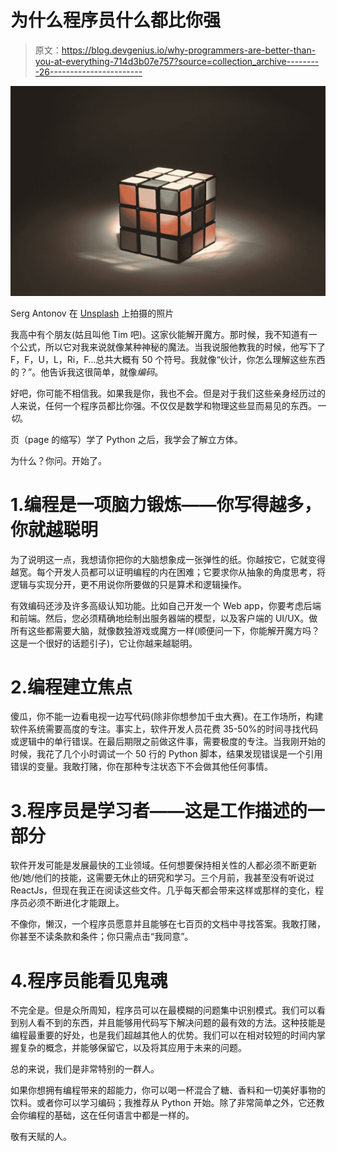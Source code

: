 # 为什么程序员什么都比你强

> 原文：<https://blog.devgenius.io/why-programmers-are-better-than-you-at-everything-714d3b07e757?source=collection_archive---------26----------------------->

![](img/0a3058599a74a3b96a32731aca74b403.png)

Serg Antonov 在 [Unsplash](https://unsplash.com?utm_source=medium&utm_medium=referral) 上拍摄的照片

我高中有个朋友(姑且叫他 Tim 吧)。这家伙能解开魔方。那时候，我不知道有一个公式，所以它对我来说就像某种神秘的魔法。当我说服他教我的时候，他写下了 F，F，U，L，Ri，F…总共大概有 50 个符号。我就像“伙计，你怎么理解这些东西的？”。他告诉我这很简单，就像*编码*。

好吧，你可能不相信我。如果我是你，我也不会。但是对于我们这些亲身经历过的人来说，任何一个程序员都比你强。不仅仅是数学和物理这些显而易见的东西。*一切*。

页（page 的缩写）学了 Python 之后，我学会了解立方体。

为什么？你问。开始了。

# 1.编程是一项脑力锻炼——你写得越多，你就越聪明

为了说明这一点，我想请你把你的大脑想象成一张弹性的纸。你越按它，它就变得越宽。每个开发人员都可以证明编程的内在困难；它要求你从抽象的角度思考，将逻辑与实现分开，更不用说你所要做的只是算术和逻辑操作。

有效编码还涉及许多高级认知功能。比如自己开发一个 Web app，你要考虑后端和前端。然后，您必须精确地绘制出服务器端的模型，以及客户端的 UI/UX。做所有这些都需要大脑，就像数独游戏或魔方一样(顺便问一下，你能解开魔方吗？这是一个很好的话题引子)，它让你越来越聪明。

# 2.编程建立焦点

傻瓜，你不能一边看电视一边写代码(除非你想参加千虫大赛)。在工作场所，构建软件系统需要高度的专注。事实上，软件开发人员花费 35-50%的时间寻找代码或逻辑中的单行错误。在最后期限之前做这件事，需要极度的专注。当我刚开始的时候，我花了几个小时调试一个 50 行的 Python 脚本，结果发现错误是一个引用错误的变量。我敢打赌，你在那种专注状态下不会做其他任何事情。

# 3.程序员是学习者——这是工作描述的一部分

软件开发可能是发展最快的工业领域。任何想要保持相关性的人都必须不断更新他/她/他们的技能，这需要无休止的研究和学习。三个月前，我甚至没有听说过 ReactJs，但现在我正在阅读这些文件。几乎每天都会带来这样或那样的变化，程序员必须不断进化才能跟上。

不像你，懒汉，一个程序员愿意并且能够在七百页的文档中寻找答案。我敢打赌，你甚至不读条款和条件；你只需点击“我同意”。

# 4.程序员能看见鬼魂

不完全是。但是众所周知，程序员可以在最模糊的问题集中识别模式。我们可以看到别人看不到的东西，并且能够用代码写下解决问题的最有效的方法。这种技能是编程最重要的好处，也是我们超越其他人的优势。我们可以在相对较短的时间内掌握复杂的概念，并能够保留它，以及将其应用于未来的问题。

总的来说，我们是非常特别的一群人。

如果你想拥有编程带来的超能力，你可以喝一杯混合了糖、香料和一切美好事物的饮料。或者你可以学习编码；我推荐从 Python 开始。除了非常简单之外，它还教会你编程的基础，这在任何语言中都是一样的。

敬有天赋的人。